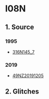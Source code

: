 # I08N
## 1. Source

### 1995
+ [316N145_7](https://cchdo.ucsd.edu/cruise/316N145_7)

### 2019
+ [49NZ20191205](https://cchdo.ucsd.edu/cruise/49NZ20191205)

## 2. Glitches
